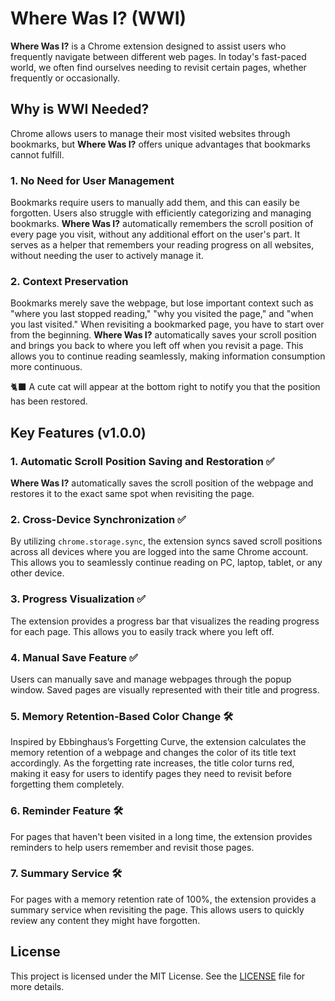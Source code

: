 # **Where Was I?** (WWI)

**Where Was I?** is a Chrome extension designed to assist users who frequently navigate between different web pages. In today's fast-paced world, we often find ourselves needing to revisit certain pages, whether frequently or occasionally.

## Why is WWI Needed?

Chrome allows users to manage their most visited websites through bookmarks, but **Where Was I?** offers unique advantages that bookmarks cannot fulfill.

### 1. **No Need for User Management**
Bookmarks require users to manually add them, and this can easily be forgotten. Users also struggle with efficiently categorizing and managing bookmarks. **Where Was I?** automatically remembers the scroll position of every page you visit, without any additional effort on the user's part. It serves as a helper that remembers your reading progress on all websites, without needing the user to actively manage it.

### 2. **Context Preservation**
Bookmarks merely save the webpage, but lose important context such as "where you last stopped reading," "why you visited the page," and "when you last visited." When revisiting a bookmarked page, you have to start over from the beginning. **Where Was I?** automatically saves your scroll position and brings you back to where you left off when you revisit a page. This allows you to continue reading seamlessly, making information consumption more continuous.

🐈‍⬛ A cute cat will appear at the bottom right to notify you that the position has been restored.

## Key Features (v1.0.0)

### 1. **Automatic Scroll Position Saving and Restoration** ✅
**Where Was I?** automatically saves the scroll position of the webpage and restores it to the exact same spot when revisiting the page.

### 2. **Cross-Device Synchronization** ✅
By utilizing `chrome.storage.sync`, the extension syncs saved scroll positions across all devices where you are logged into the same Chrome account. This allows you to seamlessly continue reading on PC, laptop, tablet, or any other device.

### 3. **Progress Visualization** ✅
The extension provides a progress bar that visualizes the reading progress for each page. This allows you to easily track where you left off.

### 4. **Manual Save Feature** ✅
Users can manually save and manage webpages through the popup window. Saved pages are visually represented with their title and progress.

### 5. **Memory Retention-Based Color Change** 🛠️
Inspired by Ebbinghaus’s Forgetting Curve, the extension calculates the memory retention of a webpage and changes the color of its title text accordingly. As the forgetting rate increases, the title color turns red, making it easy for users to identify pages they need to revisit before forgetting them completely.

### 6. **Reminder Feature** 🛠️
For pages that haven't been visited in a long time, the extension provides reminders to help users remember and revisit those pages.

### 7. **Summary Service** 🛠️
For pages with a memory retention rate of 100%, the extension provides a summary service when revisiting the page. This allows users to quickly review any content they might have forgotten.

## License

This project is licensed under the MIT License. See the [LICENSE](LICENSE) file for more details.
